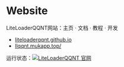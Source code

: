 # Website

LiteLoaderQQNT网站：主页 · 文档 · 教程 · 开发


- [liteloaderqqnt.github.io](https://liteloaderqqnt.github.io/)
- [llqqnt.mukapp.top/](https://llqqnt.mukapp.top/)

运行状态：[![LiteLoaderQQNT 官网](https://tianji.mukapp.top/monitor/clnzoxcy10001vy2ohi4obbi0/clssddbs9000np85jryedxhjp/badge.svg)](https://tianji.mukapp.top/status/liteloader)
